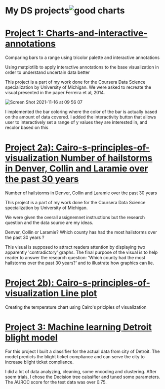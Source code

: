 
# My DS projects![good charts](https://user-images.githubusercontent.com/57463075/142271835-2c6922da-99c3-41fe-96db-bc25f72f5884.jpeg)



# [Project 1: Charts-and-interactive-annotations](https://github.com/Joki79/Interactive-anottations-and-IQR)


Comparing bars to a range using tricolor palette and interactive annotations


Using matplotlib to apply interactive annotations to the base visualization in order to understand uncertain data better


This project is a part of my work done for the Coursera Data Science specialization by University of Michigan. We were asked to recreate the visual presented in the paper Ferreira et al, 2014. 
 
![Screen Shot 2021-11-16 at 09 56 07](https://user-images.githubusercontent.com/57463075/142032118-359f8000-3b62-4da0-818d-e9dacec788a2.png)


I implemented the bar coloring where the color of the bar is actually based on the amount of data covered. I added the interactivity button that allows user to interactively set a range of y values they are interested in, and recolor based on this

     

# [Project 2a): Cairo-s-principles-of-visualization  Number of hailstorms in Denver, Collin and Laramie over the past 30 years](https://github.com/Joki79/Cairo-s-principles-of-visualization)
Number of hailstorms in Denver, Collin and Laramie over the past 30 years

This project is a part of my work done for the Coursera Data Science specialization by University of Michigan. 

We were given the overall assignemnet instructions  but the research question and the data source are my ideas.

Denver, Collin or Laramie? Which county has had the most hailstorms over the past 30 years ?

This visual is supposed to attract readers attention by displaying two apparently 'contradictory' graphs. The final purpose of the visual is to help reader to answer the research question: 'Which county had the most hailstorms over the past 30 years?' and to illustrate how graphics can lie. 




# [Project 2b): Cairo-s-principles-of-visualization  Line plot](https://github.com/Joki79/Cairo-s-principles-of-visualization)

Creating the temperature chart using Cairo's priciples of visualization 


# [Project 3: Machine learning Detroit blight model](https://github.com/Joki79/My-Data-Science-portfolio/blob/main/Detroit%20blight%20model.ipynb)

For this project I built a classifier for the actual data from city of Detroit. The model predicts the  blight ticket compliance and can serve the city to increase blight ticket compliance.

I did a lot of data analyzing, cleaning, some encoding and clustering. After soem trials, I chose the Decision tree calssifier and tuned some parameters. The AUROC score for the test data was over 0.75. 
